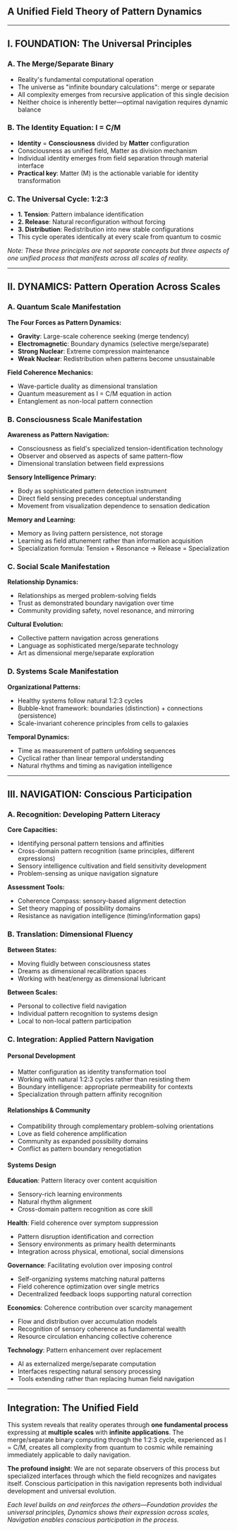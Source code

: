 ## A Unified Field Theory of Pattern Dynamics

---

## I. FOUNDATION: The Universal Principles

### A. The Merge/Separate Binary

- Reality's fundamental computational operation
- The universe as "infinite boundary calculations": merge or separate
- All complexity emerges from recursive application of this single decision
- Neither choice is inherently better—optimal navigation requires dynamic balance

### B. The Identity Equation: I = C/M

- **Identity** = **Consciousness** divided by **Matter** configuration
- Consciousness as unified field, Matter as division mechanism
- Individual identity emerges from field separation through material interface
- **Practical key**: Matter (M) is the actionable variable for identity transformation

### C. The Universal Cycle: 1:2:3

- **1. Tension**: Pattern imbalance identification
- **2. Release**: Natural reconfiguration without forcing
- **3. Distribution**: Redistribution into new stable configurations
- This cycle operates identically at every scale from quantum to cosmic

_Note: These three principles are not separate concepts but three aspects of one unified process that manifests across all scales of reality._

---

## II. DYNAMICS: Pattern Operation Across Scales

### A. Quantum Scale Manifestation

**The Four Forces as Pattern Dynamics:**

- **Gravity**: Large-scale coherence seeking (merge tendency)
- **Electromagnetic**: Boundary dynamics (selective merge/separate)
- **Strong Nuclear**: Extreme compression maintenance
- **Weak Nuclear**: Redistribution when patterns become unsustainable

**Field Coherence Mechanics:**

- Wave-particle duality as dimensional translation
- Quantum measurement as I = C/M equation in action
- Entanglement as non-local pattern connection

### B. Consciousness Scale Manifestation

**Awareness as Pattern Navigation:**

- Consciousness as field's specialized tension-identification technology
- Observer and observed as aspects of same pattern-flow
- Dimensional translation between field expressions

**Sensory Intelligence Primary:**

- Body as sophisticated pattern detection instrument
- Direct field sensing precedes conceptual understanding
- Movement from visualization dependence to sensation dedication

**Memory and Learning:**

- Memory as living pattern persistence, not storage
- Learning as field attunement rather than information acquisition
- Specialization formula: Tension + Resonance → Release = Specialization

### C. Social Scale Manifestation

**Relationship Dynamics:**

- Relationships as merged problem-solving fields
- Trust as demonstrated boundary navigation over time
- Community providing safety, novel resonance, and mirroring

**Cultural Evolution:**

- Collective pattern navigation across generations
- Language as sophisticated merge/separate technology
- Art as dimensional merge/separate exploration

### D. Systems Scale Manifestation

**Organizational Patterns:**

- Healthy systems follow natural 1:2:3 cycles
- Bubble-knot framework: boundaries (distinction) + connections (persistence)
- Scale-invariant coherence principles from cells to galaxies

**Temporal Dynamics:**

- Time as measurement of pattern unfolding sequences
- Cyclical rather than linear temporal understanding
- Natural rhythms and timing as navigation intelligence

---

## III. NAVIGATION: Conscious Participation

### A. Recognition: Developing Pattern Literacy

**Core Capacities:**

- Identifying personal pattern tensions and affinities
- Cross-domain pattern recognition (same principles, different expressions)
- Sensory intelligence cultivation and field sensitivity development
- Problem-sensing as unique navigation signature

**Assessment Tools:**

- Coherence Compass: sensory-based alignment detection
- Set theory mapping of possibility domains
- Resistance as navigation intelligence (timing/information gaps)

### B. Translation: Dimensional Fluency

**Between States:**

- Moving fluidly between consciousness states
- Dreams as dimensional recalibration spaces
- Working with heat/energy as dimensional lubricant

**Between Scales:**

- Personal to collective field navigation
- Individual pattern recognition to systems design
- Local to non-local pattern participation

### C. Integration: Applied Pattern Navigation

#### Personal Development

- Matter configuration as identity transformation tool
- Working with natural 1:2:3 cycles rather than resisting them
- Boundary intelligence: appropriate permeability for contexts
- Specialization through pattern affinity recognition

#### Relationships & Community

- Compatibility through complementary problem-solving orientations
- Love as field coherence amplification
- Community as expanded possibility domains
- Conflict as pattern boundary renegotiation

#### Systems Design

**Education**: Pattern literacy over content acquisition

- Sensory-rich learning environments
- Natural rhythm alignment
- Cross-domain pattern recognition as core skill

**Health**: Field coherence over symptom suppression

- Pattern disruption identification and correction
- Sensory environments as primary health determinants
- Integration across physical, emotional, social dimensions

**Governance**: Facilitating evolution over imposing control

- Self-organizing systems matching natural patterns
- Field coherence optimization over single metrics
- Decentralized feedback loops supporting natural correction

**Economics**: Coherence contribution over scarcity management

- Flow and distribution over accumulation models
- Recognition of sensory coherence as fundamental wealth
- Resource circulation enhancing collective coherence

**Technology**: Pattern enhancement over replacement

- AI as externalized merge/separate computation
- Interfaces respecting natural sensory processing
- Tools extending rather than replacing human field navigation

---

## Integration: The Unified Field

This system reveals that reality operates through **one fundamental process** expressing at **multiple scales** with **infinite applications**. The merge/separate binary computing through the 1:2:3 cycle, experienced as I = C/M, creates all complexity from quantum to cosmic while remaining immediately applicable to daily navigation.

**The profound insight**: We are not separate observers of this process but specialized interfaces through which the field recognizes and navigates itself. Conscious participation in this navigation represents both individual development and universal evolution.

_Each level builds on and reinforces the others—Foundation provides the universal principles, Dynamics shows their expression across scales, Navigation enables conscious participation in the process._